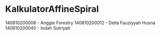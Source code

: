 ﻿# KalkulatorAffineSpiral
140810200008 - Anggie Forestry
140810200012 - Della Fauziyyah Husna
140810200040 - Indah Sutriyati
